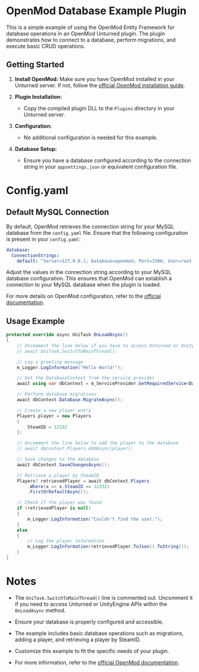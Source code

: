 # OpenMod Database Example Plugin

This is a simple example of using the OpenMod Entity Framework for database operations in an OpenMod Unturned plugin. The plugin demonstrates how to connect to a database, perform migrations, and execute basic CRUD operations.

## Getting Started

1. **Install OpenMod:** Make sure you have OpenMod installed in your Unturned server. If not, follow the [official OpenMod installation guide](https://openmod.github.io/openmod-docs/devdoc/guides/getting-started.html).

2. **Plugin Installation:**
    - Copy the compiled plugin DLL to the `Plugins` directory in your Unturned server.

3. **Configuration:**
    - No additional configuration is needed for this example.

4. **Database Setup:**
    - Ensure you have a database configured according to the connection string in your `appsettings.json` or equivalent configuration file.
  
# Config.yaml

## Default MySQL Connection

By default, OpenMod retrieves the connection string for your MySQL database from the `config.yaml` file. Ensure that the following configuration is present in your `config.yaml`:

```yaml
database:
  ConnectionStrings:
    default: "Server=127.0.0.1; Database=openmod; Port=3306; User=root; Password=toor;"
```

Adjust the values in the connection string according to your MySQL database configuration. This ensures that OpenMod can establish a connection to your MySQL database when the plugin is loaded.

For more details on OpenMod configuration, refer to the [official documentation](https://openmod.github.io/openmod-docs/devdoc/guides/getting-started.html#configuring-openmod).


## Usage Example

```csharp
protected override async UniTask OnLoadAsync()
{
    // Uncomment the line below if you have to access Unturned or UnityEngine APIs
    // await UniTask.SwitchToMainThread();

    // Log a greeting message
    m_Logger.LogInformation("Hello World!");

    // Get the DatabaseContext from the service provider
    await using var dbContext = m_ServiceProvider.GetRequiredService<DatabaseContext>();

    // Perform database migrations
    await dbContext.Database.MigrateAsync();

    // Create a new player entry
    Players player = new Players
    {
        SteamID = 12332
    };

    // Uncomment the line below to add the player to the database
    // await dbContext.Players.AddAsync(player);

    // Save changes to the database
    await dbContext.SaveChangesAsync();

    // Retrieve a player by SteamID
    Players? retrievedPlayer = await dbContext.Players
        .Where(x => x.SteamID == 12332)
        .FirstOrDefaultAsync();

    // Check if the player was found
    if (retrievedPlayer is null)
    {
        m_Logger.LogInformation("Couldn't find the user.");
    }
    else
    {
        // Log the player information
        m_Logger.LogInformation(retrievedPlayer.ToJson().ToString());
    }
}
```

# Notes

- The `UniTask.SwitchToMainThread()` line is commented out. Uncomment it if you need to access Unturned or UnityEngine APIs within the `OnLoadAsync` method.

- Ensure your database is properly configured and accessible.

- The example includes basic database operations such as migrations, adding a player, and retrieving a player by SteamID.

- Customize this example to fit the specific needs of your plugin.

- For more information, refer to the [official OpenMod documentation](https://openmod.github.io/openmod-docs/devdoc/concepts/databases.html).
